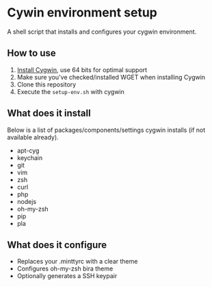 # Cywin environment setup
A shell script that installs and configures your cygwin environment.

## How to use
1. [Install Cygwin](https://cygwin.com/install.html), use 64 bits for optimal support
1. Make sure you've checked/installed WGET when installing Cygwin
1. Clone this repository
1. Execute the `setup-env.sh` with cygwin

## What does it install
Below is a list of packages/components/settings cygwin installs (if not available already).

- apt-cyg
- keychain
- git
- vim
- zsh
- curl
- php
- nodejs
- oh-my-zsh
- pip
- pla

## What does it configure
- Replaces your .minttyrc with a clear theme
- Configures oh-my-zsh bira theme
- Optionally generates a SSH keypair
